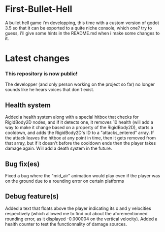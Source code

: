 # First-Bullet-Hell
A bullet hell game i'm developping, this time with a custom version of godot 3.5 so that it can be exported to a quite niche console, which one? try to guess, i'll give some hints in the README.md when i make some changes to it.
# Latest changes
### This repository is now public!
The developper (and only person working on the project so far) no longer sounds like he hears voices that don't exist.
## Health system
Added a health system along with a special hitbox that checks for RigidBody2D nodes, and if it detects one, it removes 10 health (will add a way to make it change based on a property of the RigidBody2D), starts a cooldown, and adds the RigidBody2D's ID to a "attacks_entered" array. If the attack leaves the hitbox at any point in time, then it gets removed from that array, but if it doesn't before the cooldown ends then the player takes damage again. Will add a death system in the future.
## Bug fix(es)
Fixed a bug where the "mid_air" animation would play even if the player was on the ground due to a rounding error on certain platforms
## Debug feature(s)
Added a text that floats above the player indicating its x and y velocities respectively (which allowed me to find out about the aforementionned rounding error, as it displayed -0.000004 on the vertical velocity).
Added a health counter to test the functionnality of damage sources.
